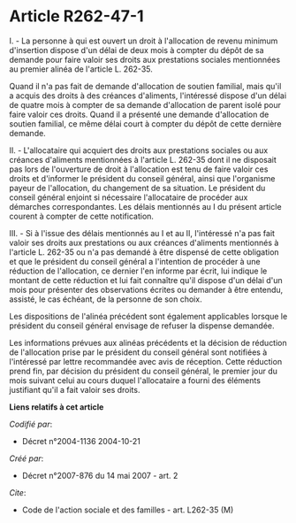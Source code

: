 # Article R262-47-1

I. - La personne à qui est ouvert un droit à l'allocation de revenu minimum d'insertion dispose d'un délai de deux mois à
compter du dépôt de sa demande pour faire valoir ses droits aux prestations sociales mentionnées au premier alinéa de
l'article L. 262-35.

Quand il n'a pas fait de demande d'allocation de soutien familial, mais qu'il a acquis des droits à des créances d'aliments,
l'intéressé dispose d'un délai de quatre mois à compter de sa demande d'allocation de parent isolé pour faire valoir ces
droits. Quand il a présenté une demande d'allocation de soutien familial, ce même délai court à compter du dépôt de cette
dernière demande.

II. - L'allocataire qui acquiert des droits aux prestations sociales ou aux créances d'aliments mentionnées à l'article L.
262-35 dont il ne disposait pas lors de l'ouverture de droit à l'allocation est tenu de faire valoir ces droits et d'informer
le président du conseil général, ainsi que l'organisme payeur de l'allocation, du changement de sa situation. Le président du
conseil général enjoint si nécessaire l'allocataire de procéder aux démarches correspondantes. Les délais mentionnés au I du
présent article courent à compter de cette notification.

III. - Si à l'issue des délais mentionnés au I et au II, l'intéressé n'a pas fait valoir ses droits aux prestations ou aux
créances d'aliments mentionnés à l'article L. 262-35 ou n'a pas demandé à être dispensé de cette obligation et que le
président du conseil général a l'intention de procéder à une réduction de l'allocation, ce dernier l'en informe par écrit,
lui indique le montant de cette réduction et lui fait connaître qu'il dispose d'un délai d'un mois pour présenter des
observations écrites ou demander à être entendu, assisté, le cas échéant, de la personne de son choix.

Les dispositions de l'alinéa précédent sont également applicables lorsque le président du conseil général envisage de refuser
la dispense demandée.

Les informations prévues aux alinéas précédents et la décision de réduction de l'allocation prise par le président du conseil
général sont notifiées à l'intéressé par lettre recommandée avec avis de réception. Cette réduction prend fin, par décision
du président du conseil général, le premier jour du mois suivant celui au cours duquel l'allocataire a fourni des éléments
justifiant qu'il a fait valoir ses droits.

**Liens relatifs à cet article**

_Codifié par_:

  - Décret n°2004-1136 2004-10-21

_Créé par_:

  - Décret n°2007-876 du 14 mai 2007 - art. 2

_Cite_:

  - Code de l'action sociale et des familles - art. L262-35 (M)
